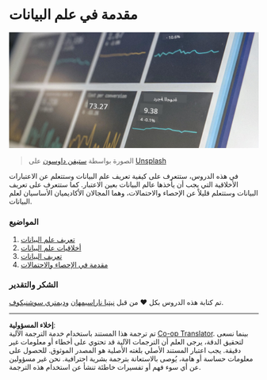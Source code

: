 <!--
CO_OP_TRANSLATOR_METADATA:
{
  "original_hash": "696a8474a01054281704cbfb09148949",
  "translation_date": "2025-08-27T08:43:36+00:00",
  "source_file": "1-Introduction/README.md",
  "language_code": "ar"
}
-->
# مقدمة في علم البيانات

![البيانات في العمل](../../../translated_images/data.48e22bb7617d8d92188afbc4c48effb920ba79f5cebdc0652cd9f34bbbd90c18.ar.jpg)  
> الصورة بواسطة <a href="https://unsplash.com/@dawson2406?utm_source=unsplash&utm_medium=referral&utm_content=creditCopyText">ستيفن داوسون</a> على <a href="https://unsplash.com/s/photos/data?utm_source=unsplash&utm_medium=referral&utm_content=creditCopyText">Unsplash</a>  

في هذه الدروس، ستتعرف على كيفية تعريف علم البيانات وستتعلم عن الاعتبارات الأخلاقية التي يجب أن يأخذها عالم البيانات بعين الاعتبار. كما ستتعرف على تعريف البيانات وستتعلم قليلاً عن الإحصاء والاحتمالات، وهما المجالان الأكاديميان الأساسيان لعلم البيانات.

### المواضيع

1. [تعريف علم البيانات](01-defining-data-science/README.md)  
2. [أخلاقيات علم البيانات](02-ethics/README.md)  
3. [تعريف البيانات](03-defining-data/README.md)  
4. [مقدمة في الإحصاء والاحتمالات](04-stats-and-probability/README.md)  

### الشكر والتقدير

تم كتابة هذه الدروس بكل ❤️ من قبل [نيتيا ناراسيمهان](https://twitter.com/nitya) و[ديمتري سوشنيكوف](https://twitter.com/shwars).  

---

**إخلاء المسؤولية**:  
تم ترجمة هذا المستند باستخدام خدمة الترجمة الآلية [Co-op Translator](https://github.com/Azure/co-op-translator). بينما نسعى لتحقيق الدقة، يرجى العلم أن الترجمات الآلية قد تحتوي على أخطاء أو معلومات غير دقيقة. يجب اعتبار المستند الأصلي بلغته الأصلية هو المصدر الموثوق. للحصول على معلومات حساسة أو هامة، يُوصى بالاستعانة بترجمة بشرية احترافية. نحن غير مسؤولين عن أي سوء فهم أو تفسيرات خاطئة تنشأ عن استخدام هذه الترجمة.